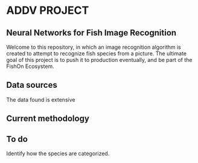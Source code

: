 
# ADDV PROJECT
## Neural Networks for Fish Image Recognition
Welcome to this repository, in which an image recognition algorithm is created to attempt to recognize fish species from a picture. The ultimate goal of this project is to push it to production eventually, and be part of the FishOn Ecosystem.

## Data sources
The data found is extensive

## Current methodology


## To do
Identify how the species are categorized.